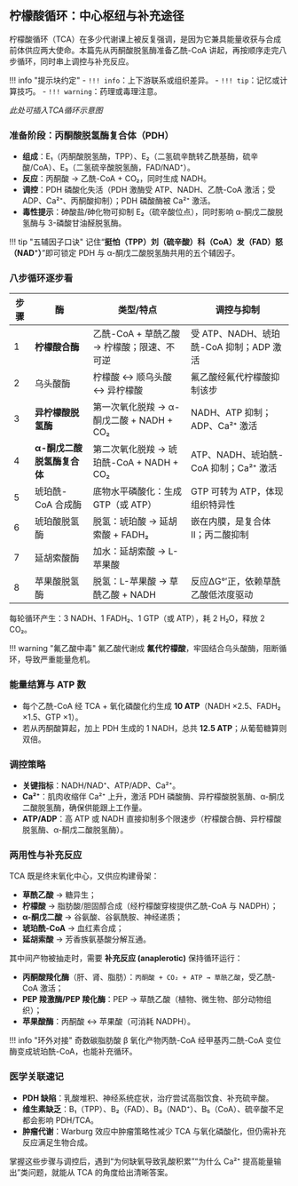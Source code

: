 ## 柠檬酸循环：中心枢纽与补充途径

柠檬酸循环（TCA）在多少代谢课上被反复强调，是因为它兼具能量收获与合成前体供应两大使命。本篇先从丙酮酸脱氢酶准备乙酰-CoA 讲起，再按顺序走完八步循环，同时串上调控与补充反应。

!!! info "提示块约定"
    - `!!! info`：上下游联系或组织差异。
    - `!!! tip`：记忆或计算技巧。
    - `!!! warning`：药理或毒理注意。

*此处可插入TCA循环示意图*

### 准备阶段：丙酮酸脱氢酶复合体（PDH）

- **组成**：E₁（丙酮酸脱氢酶，TPP）、E₂（二氢硫辛酰转乙酰基酶，硫辛酸/CoA）、E₃（二氢硫辛酸脱氢酶，FAD/NAD⁺）。
- **反应**：丙酮酸 → 乙酰-CoA + CO₂，同时生成 NADH。
- **调控**：PDH 磷酸化失活（PDH 激酶受 ATP、NADH、乙酰-CoA 激活；受 ADP、Ca²⁺、丙酮酸抑制）；PDH 磷酸酶被 Ca²⁺ 激活。
- **毒性提示**：砷酸盐/砷化物可抑制 E₂（硫辛酸位点），同时影响 α-酮戊二酸脱氢酶与 3-磷酸甘油醛脱氢酶。

!!! tip "五辅因子口诀"
    记住“**挺怕（TPP）刘（硫辛酸）科（CoA）发（FAD）怒（NAD⁺）**”即可锁定 PDH 与 α-酮戊二酸脱氢酶共用的五个辅因子。

### 八步循环逐步看

| 步骤 | 酶 | 类型/特点 | 调控与抑制 |
| --- | --- | --- | --- |
| 1 | **柠檬酸合酶** | 乙酰-CoA + 草酰乙酸 → 柠檬酸；限速、不可逆 | 受 ATP、NADH、琥珀酰-CoA 抑制；ADP 激活 |
| 2 | 乌头酸酶 | 柠檬酸 ↔ 顺乌头酸 ↔ 异柠檬酸 | 氟乙酸经氟代柠檬酸抑制该步 |
| 3 | **异柠檬酸脱氢酶** | 第一次氧化脱羧 → α-酮戊二酸 + NADH + CO₂ | NADH、ATP 抑制；ADP、Ca²⁺ 激活 |
| 4 | **α-酮戊二酸脱氢酶复合体** | 第二次氧化脱羧 → 琥珀酰-CoA + NADH + CO₂ | ATP、NADH、琥珀酰-CoA 抑制；Ca²⁺ 激活 |
| 5 | 琥珀酰-CoA 合成酶 | 底物水平磷酸化：生成 GTP（或 ATP） | GTP 可转为 ATP，体现组织特异性 |
| 6 | 琥珀酸脱氢酶 | 脱氢：琥珀酸 → 延胡索酸 + FADH₂ | 嵌在内膜，是复合体Ⅱ；丙二酸抑制 |
| 7 | 延胡索酸酶 | 加水：延胡索酸 → L-苹果酸 | |
| 8 | 苹果酸脱氢酶 | 脱氢：L-苹果酸 → 草酰乙酸 + NADH | 反应ΔG°′正，依赖草酰乙酸低浓度驱动 |

每轮循环产生：3 NADH、1 FADH₂、1 GTP（或 ATP），耗 2 H₂O，释放 2 CO₂。

!!! warning "氟乙酸中毒"
    氟乙酸代谢成 **氟代柠檬酸**，牢固结合乌头酸酶，阻断循环，导致严重能量危机。

### 能量结算与 ATP 数

- 每个乙酰-CoA 经 TCA + 氧化磷酸化约生成 **10 ATP**（NADH ×2.5、FADH₂ ×1.5、GTP ×1）。
- 若从丙酮酸算起，加上 PDH 生成的 1 NADH，总共 **12.5 ATP**；从葡萄糖算则双倍。

### 调控策略

- **关键指标**：NADH/NAD⁺、ATP/ADP、Ca²⁺。
- **Ca²⁺**：肌肉收缩伴 Ca²⁺ 上升，激活 PDH 磷酸酶、异柠檬酸脱氢酶、α-酮戊二酸脱氢酶，确保供能跟上工作量。
- **ATP/ADP**：高 ATP 或 NADH 直接抑制多个限速步（柠檬酸合酶、异柠檬酸脱氢酶、α-酮戊二酸脱氢酶）。

### 两用性与补充反应

TCA 既是终末氧化中心，又供应构建骨架：

- **草酰乙酸** → 糖异生；
- **柠檬酸** → 脂肪酸/胆固醇合成（经柠檬酸穿梭提供乙酰-CoA 与 NADPH）；
- **α-酮戊二酸** → 谷氨酸、谷氨酰胺、神经递质；
- **琥珀酰-CoA** → 血红素合成；
- **延胡索酸** → 芳香族氨基酸分解互通。

其中间产物被抽走时，需要 **补充反应 (anaplerotic)** 保持循环运行：

- **丙酮酸羧化酶**（肝、肾、脂肪）：`丙酮酸 + CO₂ + ATP → 草酰乙酸`，受乙酰-CoA 激活；
- **PEP 羧激酶/PEP 羧化酶**：PEP → 草酰乙酸（植物、微生物、部分动物组织）；
- **苹果酸酶**：丙酮酸 ↔ 苹果酸（可消耗 NADPH）。

!!! info "环外对接"
    奇数碳脂肪酸 β 氧化产物丙酰-CoA 经甲基丙二酰-CoA 变位酶变成琥珀酰-CoA，也能补充循环。

### 医学关联速记

- **PDH 缺陷**：乳酸堆积、神经系统症状，治疗尝试高脂饮食、补充硫辛酸。 
- **维生素缺乏**：B₁（TPP）、B₂（FAD）、B₃（NAD⁺）、B₅（CoA）、硫辛酸不足都会影响 PDH/TCA。
- **肿瘤代谢**：Warburg 效应中肿瘤策略性减少 TCA 与氧化磷酸化，但仍需补充反应满足生物合成。

掌握这些步骤与调控后，遇到“为何缺氧导致乳酸积累”“为什么 Ca²⁺ 提高能量输出”类问题，就能从 TCA 的角度给出清晰答案。
